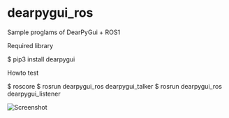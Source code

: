 # dearpygui_ros
Sample proglams of DearPyGui + ROS1

Required library

$ pip3 install dearpygui

Howto test

$ roscore
$ rosrun dearpygui_ros dearpygui_talker
$ rosrun dearpygui_ros dearpygui_listener

![Screenshot](https://github.com/s-kajita/dearpygui_ros/assets/10680935/dfd9a8d7-5754-419d-afc5-4aec27da5bc4)
